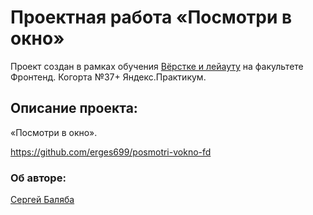# Проектная работа «Посмотри в окно»

Проект создан в рамках обучения <a href="#" target="_blank" rel="noreferrer">Вёрстке и лейауту</a> на факультете Фронтенд. Когорта №37+ Яндекс.Практикум.

## Описание проекта:

«Посмотри в окно».

https://github.com/erges699/posmotri-vokno-fd

<h3 align="left">Об авторе:</h3>
<a href="https://github.com/erges699" target="_blank">Сергей Баляба</a>
